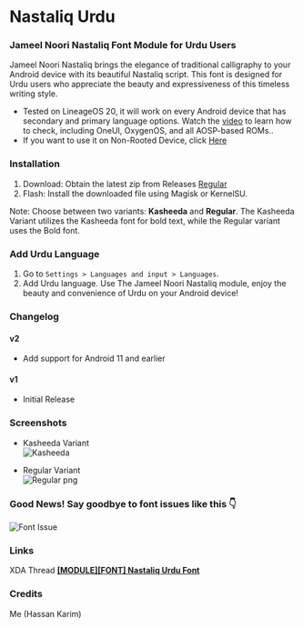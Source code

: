 # Nastaliq Urdu
### Jameel Noori Nastaliq Font Module for Urdu Users

Jameel Noori Nastaliq brings the elegance of traditional calligraphy to your Android device with its beautiful Nastaliq script. This font is designed for Urdu users who appreciate the beauty and expressiveness of this timeless writing style.

* Tested on LineageOS 20, it will work on every Android device that has secondary and primary language options. Watch the <a href="https://youtu.be/2xI-Kagl1yI?si=ja5x8huKUiWJnF9J&t=46">video</a> to learn how to check, including OneUI, OxygenOS, and all AOSP-based ROMs.</b>.
* If you want to use it on Non-Rooted Device, click <a href="https://github.com/Hassan-kareem/Nastaliq-Urdu_font/tree/Non-Rooted">Here</a>
### Installation

1. Download: Obtain the latest zip from Releases [Regular](https://github.com/Hassan-kareem/Nastaliq-Urdu_font/releases/download/Noori-Regular-v2/Nastaliq-Urdu_Regular-v2.zip)
2. Flash: Install the downloaded file using Magisk or KernelSU.

Note: Choose between two variants: <b>Kasheeda</b> and <b>Regular</b>. The Kasheeda Variant utilizes the Kasheeda font for bold text, while the Regular variant uses the Bold font.

### Add Urdu Language

1. Go to `Settings > Languages and input > Languages`.
2. Add Urdu language.
Use The Jameel Noori Nastaliq module, enjoy the beauty and convenience of Urdu on your Android device!
### Changelog
#### v2
* Add support for Android 11 and earlier
#### v1
* Initial Release
### Screenshots

* Kasheeda Variant <br> ![Kasheeda](https://github.com/Hassan-kareem/Nastaliq-Fonts/assets/144518310/245c7e76-07dc-4d4a-80c8-e8ab4a555b3d) <!-- Describing Kasheeda Variant -->

* Regular Variant <br>
![Regular png](https://github.com/Hassan-kareem/Nastaliq-Fonts/assets/144518310/b4af05c4-7751-41e0-9b10-39f43aff8428) <!-- Describing Regular Variant -->

### Good News! Say goodbye to font issues like this 👇

![Font Issue](https://github.com/Hassan-kareem/Nastaliq-Fonts/assets/144518310/85930501-fab5-4e85-b2e5-55592639ff14)

### Links
XDA Thread <a href="https://xdaforums.com/t/module-font-nastaliq-urdu-font.4645787/" target="_blank"><b>[MODULE][FONT] Nastaliq Urdu Font</b></a>
### Credits

Me (Hassan Karim)
